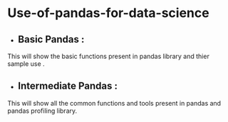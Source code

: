 # Use-of-pandas-for-data-science
- ## Basic Pandas :
This will show the basic functions present in pandas library and thier sample use .
- ## Intermediate Pandas :
This will show all the common functions and tools present in pandas and pandas profiling library.
